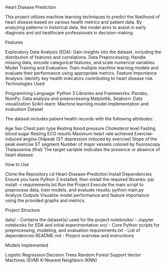 Heart Disease Prediction

This project utilizes machine learning techniques to predict the likelihood of heart disease based on various health metrics and patient data. By analyzing patterns in historical data, the model aims to assist in early diagnosis and aid healthcare professionals in decision-making.

Features

Exploratory Data Analysis (EDA):
Gain insights into the dataset, including the distribution of features and correlations.
Data Preprocessing:
Handle missing data, encode categorical features, and scale numerical variables.
Model Training and Evaluation:
Train multiple machine learning models and evaluate their performance using appropriate metrics.
Feature Importance Analysis:
Identify key health indicators contributing to heart disease risk.
Technologies Used

Programming Language: Python 3
Libraries and Frameworks:
Pandas, NumPy: Data analysis and preprocessing
Matplotlib, Seaborn: Data visualization
Scikit-learn: Machine learning model implementation and evaluation
Dataset

The dataset includes patient health records with the following attributes:

Age
Sex
Chest pain type
Resting blood pressure
Cholesterol level
Fasting blood sugar
Resting ECG results
Maximum heart rate achieved
Exercise-induced angina
Oldpeak (ST depression induced by exercise)
Slope of the peak exercise ST segment
Number of major vessels colored by fluoroscopy
Thalassemia (thal)
The target variable indicates the presence or absence of heart disease.

How to Use

Clone the Repository
cd Heart-Disease-Prediction
Install Dependencies
Ensure you have Python 3 installed, then install the required libraries:
pip install -r requirements.txt
Run the Project
Execute the main script to preprocess data, train models, and evaluate results:
python main.py
Analyze Outputs
Visualize model performance and feature importance using the provided graphs and metrics.

Project Structure

data/ - Contains the dataset(s) used for the project
notebooks/ - Jupyter notebooks for EDA and initial experimentation
src/ - Core Python scripts for preprocessing, modeling, and evaluation
requirements.txt - List of dependencies
README.md - Project overview and instructions

Models Implemented

Logistic Regression
Decision Trees
Random Forest
Support Vector Machines (SVM)
K-Nearest Neighbors (KNN)
